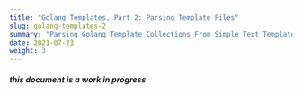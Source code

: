 ```yaml
---
title: "Golang Templates, Part 2: Parsing Template Files"
slug: golang-templates-2
summary: "Parsing Golang Template Collections From Simple Text Template Files"
date: 2021-07-23
weight: 3
---
```


##### **this document is a work in progress**

